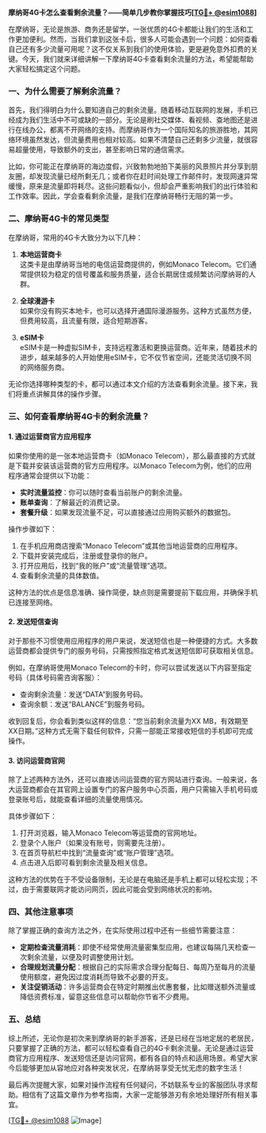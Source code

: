 **摩纳哥4G卡怎么查看剩余流量？——简单几步教你掌握技巧[[TG💪+ @esim1088](https://t.me/s/esim1088)]**

在摩纳哥，无论是旅游、商务还是留学，一张优质的4G卡都能让我们的生活和工作更加便利。然而，当我们拿到这张卡后，很多人可能会遇到一个问题：如何查看自己还有多少流量可用呢？这不仅关系到我们的使用体验，更是避免意外扣费的关键。今天，我们就来详细讲解一下摩纳哥4G卡查看剩余流量的方法，希望能帮助大家轻松搞定这个问题。

### 一、为什么需要了解剩余流量？

首先，我们得明白为什么要知道自己的剩余流量。随着移动互联网的发展，手机已经成为我们生活中不可或缺的一部分。无论是刷社交媒体、看视频、查地图还是进行在线办公，都离不开网络的支持。而摩纳哥作为一个国际知名的旅游胜地，其网络环境虽然发达，但流量费用也相对较高。如果不清楚自己还剩多少流量，就很容易超量使用，导致额外的支出，甚至影响日常的通信需求。

比如，你可能正在摩纳哥的海边度假，兴致勃勃地拍下美丽的风景照片并分享到朋友圈，却发现流量已经所剩无几；或者你在赶时间处理工作邮件时，发现网速异常缓慢，原来是流量即将耗尽。这些问题看似小，但却会严重影响我们的出行体验和工作效率。因此，学会查看剩余流量，是我们在摩纳哥畅行无阻的第一步。

### 二、摩纳哥4G卡的常见类型

在摩纳哥，常用的4G卡大致分为以下几种：

1. **本地运营商卡**  
   这类卡是由摩纳哥当地的电信运营商提供的，例如Monaco Telecom。它们通常提供较为稳定的信号覆盖和服务质量，适合长期居住或频繁访问摩纳哥的人群。

2. **全球漫游卡**  
   如果你没有购买本地卡，也可以选择开通国际漫游服务。这种方式虽然方便，但费用较高，且流量有限，适合短期游客。

3. **eSIM卡**  
   eSIM卡是一种虚拟SIM卡，支持远程激活和更换运营商。近年来，随着技术的进步，越来越多的人开始使用eSIM卡，它不仅节省空间，还能灵活切换不同的网络服务商。

无论你选择哪种类型的卡，都可以通过本文介绍的方法查看剩余流量。接下来，我们将重点讲解具体的操作步骤。

### 三、如何查看摩纳哥4G卡的剩余流量？

#### 1. 通过运营商官方应用程序

如果你使用的是一张本地运营商卡（如Monaco Telecom），那么最直接的方式就是下载并安装该运营商的官方应用程序。以Monaco Telecom为例，他们的应用程序通常会提供以下功能：

- **实时流量监控**：你可以随时查看当前账户的剩余流量。
- **账单查询**：了解最近的消费记录。
- **套餐升级**：如果发现流量不足，可以直接通过应用购买额外的数据包。

操作步骤如下：
1. 在手机应用商店搜索“Monaco Telecom”或其他当地运营商的应用程序。
2. 下载并安装完成后，注册或登录你的账户。
3. 打开应用后，找到“我的账户”或“流量管理”选项。
4. 查看剩余流量的具体数值。

这种方法的优点是信息准确、操作简便，缺点则是需要提前下载应用，并确保手机已连接至网络。

#### 2. 发送短信查询

对于那些不习惯使用应用程序的用户来说，发送短信也是一种便捷的方式。大多数运营商都会提供专门的服务号码，只需按照指定格式发送短信即可获取相关信息。

例如，在摩纳哥使用Monaco Telecom的卡时，你可以尝试发送以下内容至指定号码（具体号码需咨询客服）：

- 查询剩余流量：发送“DATA”到服务号码。
- 查询余额：发送“BALANCE”到服务号码。

收到回复后，你会看到类似这样的信息：“您当前剩余流量为XX MB，有效期至XX日期。”这种方式无需下载任何软件，只需一部能正常接收短信的手机即可完成操作。

#### 3. 访问运营商官网

除了上述两种方法外，还可以直接访问运营商的官方网站进行查询。一般来说，各大运营商都会在其官网上设置专门的客户服务中心页面，用户只需输入手机号码或登录账号后，就能查看详细的流量使用情况。

具体步骤如下：
1. 打开浏览器，输入Monaco Telecom等运营商的官网地址。
2. 登录个人账户（如果没有账号，则需要先注册）。
3. 在首页导航栏中找到“流量查询”或“账户管理”选项。
4. 点击进入后即可看到剩余流量及相关信息。

这种方法的优势在于不受设备限制，无论是在电脑还是手机上都可以轻松实现；不过，由于需要联网才能访问网页，因此可能会受到网络状况的影响。

### 四、其他注意事项

除了掌握正确的查询方法之外，在实际使用过程中还有一些细节需要注意：

- **定期检查流量消耗**：即使不经常使用流量密集型应用，也建议每隔几天检查一次剩余流量，以便及时调整使用计划。
- **合理规划流量分配**：根据自己的实际需求合理分配每日、每周乃至每月的流量使用额度，避免因过度消耗而导致不必要的开支。
- **关注促销活动**：许多运营商会在特定时期推出优惠套餐，比如赠送额外流量或降低资费标准，留意这些信息可以帮助你节省不少费用。

### 五、总结

综上所述，无论你是初次来到摩纳哥的新手游客，还是已经在当地定居的老居民，只要掌握了正确的方法，都可以轻松查看自己的4G卡剩余流量。无论是通过运营商官方应用程序、发送短信还是访问官网，都有各自的特点和适用场景。希望大家今后能够更加从容地应对各种突发状况，在摩纳哥享受无忧无虑的数字生活！

最后再次提醒大家，如果对操作流程有任何疑问，不妨联系专业的客服团队寻求帮助。相信有了这篇文章作为参考指南，大家一定能够游刃有余地处理好所有相关事宜。

[[TG💪+ @esim1088](https://t.me/s/esim1088) ![Image](https://i.postimg.cc/4NQfJmqS/Snipaste-2025-05-13-00-14-12.png)]
